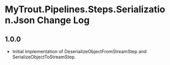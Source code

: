 # MyTrout.Pipelines.Steps.Serialization.Json Change Log

## 1.0.0
- Initial implementation of DeserializeObjectFromStreamStep and SerializeObjectToStreamStep.

